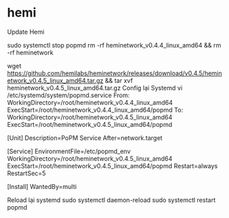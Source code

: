# hemi
Update Hemi

sudo systemctl stop popmd
rm -rf heminetwork_v0.4.4_linux_amd64 && rm -rf heminetwork 

wget https://github.com/hemilabs/heminetwork/releases/download/v0.4.5/heminetwork_v0.4.5_linux_amd64.tar.gz && tar xvf heminetwork_v0.4.5_linux_amd64.tar.gz
Config lại Systemd
vi /etc/systemd/system/popmd.service
From: WorkingDirectory=/root/heminetwork_v0.4.4_linux_amd64
      ExecStart=/root/heminetwork_v0.4.4_linux_amd64/popmd
To:   WorkingDirectory=/root/heminetwork_v0.4.5_linux_amd64
      ExecStart=/root/heminetwork_v0.4.5_linux_amd64/popmd

[Unit]
Description=PoPM Service
After=network.target

[Service]
EnvironmentFile=/etc/popmd_env
WorkingDirectory=/root/heminetwork_v0.4.5_linux_amd64
ExecStart=/root/heminetwork_v0.4.5_linux_amd64/popmd
Restart=always
RestartSec=5

[Install]
WantedBy=multi

Reload lại systemd
sudo systemctl daemon-reload
sudo systemctl restart popmd
